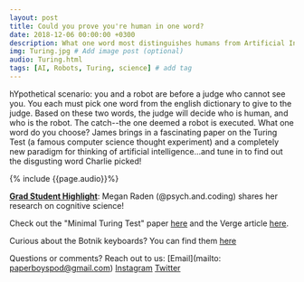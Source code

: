 ```yaml
---
layout: post
title: Could you prove you're human in one word?
date: 2018-12-06 00:00:00 +0300
description: What one word most distinguishes humans from Artificial Intelligence?... # Add post description (shows up as description on social media posts)
img: Turing.jpg # Add image post (optional)
audio: Turing.html
tags: [AI, Robots, Turing, science] # add tag
---
```


hYpothetical scenario: you and a robot are before a judge who cannot see you. You each must pick one word from the english dictionary to give to the judge. Based on these two words, the judge will decide who is human, and who is the robot. The catch--the one deemed a robot is executed. What one word do you choose? 
James brings in a fascinating paper on the Turing Test (a famous computer science thought experiment) and a completely new paradigm for thinking of artificial intelligence...and tune in to find out the disgusting word Charlie picked!

{% include {{page.audio}}%}

[**Grad Student Highlight**](http://paperboyspodcast.com/gradhighlight/): Megan Raden (@psych.and.coding) shares her research on cognitive science!

Check out the "Minimal Turing Test" paper [here](https://www-sciencedirect-com.offcampus.lib.washington.edu/science/article/pii/S0022103117303980) and the Verge article [here](https://www.theverge.com/2018/10/7/17940352/turing-test-one-word-minimal-human-ai-machine-poop). 

Curious about the Botnik keyboards? You can find them [here](https://www.botnik.org/)

Questions or comments? Reach out to us: [Email](mailto: paperboyspod@gmail.com) [Instagram](https://www.instagram.com/paperboyspod/) [Twitter](https://twitter.com/PaperBoysPod)
